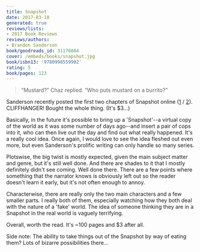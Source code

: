 ```yaml
---
title: Snapshot
date: 2017-03-10
generated: true
reviews/lists:
- 2017 Book Reviews
reviews/authors:
- Brandon Sanderson
book/goodreads_id: 31176804
cover: /embeds/books/snapshot.jpg
book/isbn13: '9780998559902'
rating: 5
book/pages: 123
---
```

> “Mustard?” Chaz replied. “Who puts mustard on a burrito?”

Sanderson recently posted the first two chapters of Snapshot online ([1](http://brandonsanderson.com/snapshot-chapter-one/) / [2](http://brandonsanderson.com/snapshot-chapter-two/)). CLIFFHANGER! Bought the whole thing. (It's $3...)  

<!--more-->

Basically, in the future it's possible to bring up a 'Snapshot'--a virtual copy of the world as it was some number of days ago--and insert a pair of cops into it, who can then live out the day and find out what really happened. It's a really cool idea. Once again, I would love to see the idea fleshed out even more, but even Sanderson's prolific writing can only handle so many series.  

Plotswise, the big twist is mostly expected, given the main subject matter and genre, but it's still well done. And there are shades to it that I mostly definitely didn't see coming. Well done there. There are a few points where something that the narrator knows is obviously left out so the reader doesn't learn it early, but it's not often enough to annoy.  

Characterwise, there are really only the two main characters and a few smaller parts. I really both of them, especially watching how they both deal with the nature of a 'fake' world. The idea of someone thinking they are in a Snapshot in the real world is vaguely terrifying.  

Overall, worth the read. It's ~100 pages and $3 after all.  

Side note: The ability to take things out of the Snapshot by way of eating them? Lots of bizarre possibilities there...